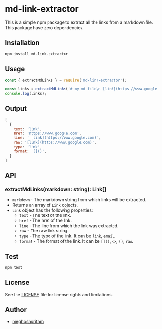 # md-link-extractor

This is a simple npm package to extract all the links from a markdown file.
This package have zero dependencies.

## Installation

```bash
npm install md-link-extractor
```


## Usage

```javascript
const { extractMdLinks } = require('md-link-extractor');

const links = extractMdLinks('# my md file\n [link](https://www.google.com)');
console.log(links);
```

## Output

```javascript
[
  {
    text: 'link',
    href: 'https://www.google.com',
    line: ' [link](https://www.google.com)',
    raw: '[link](https://www.google.com)',
    type: 'link',
    format: '[]()',
  }
]
```

## API

### extractMdLinks(markdown: string): Link[]

- `markdown` - The markdown string from which links will be extracted.
- Returns an array of `Link` objects.
- `Link` object has the following properties:
  - `text` - The text of the link.
  - `href` - The href of the link.
  - `line` - The line from which the link was extracted.
  - `raw` - The raw link string.
  - `type` - The type of the link. It can be `link`, `email`.
  - `format` - The format of the link. It can be `[]()`, `<>`, `()`, `raw`.

## Test

```bash
npm test
```

## License

See the [LICENSE](LICENSE) file for license rights and limitations.

## Author

- [meghoshpritam](https://mepritam.dev)